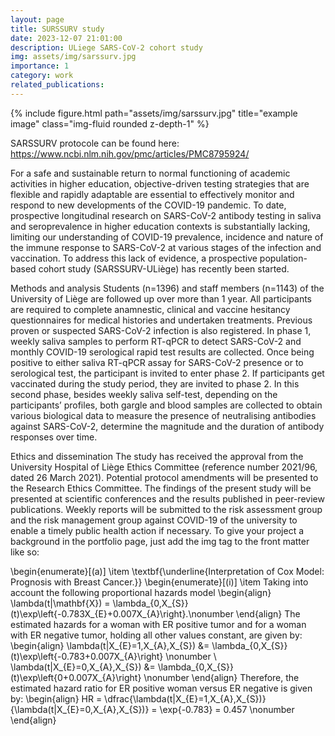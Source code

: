 ```yaml
---
layout: page
title: SURSSURV study
date: 2023-12-07 21:01:00
description: ULiege SARS-CoV-2 cohort study
img: assets/img/sarssurv.jpg
importance: 1
category: work
related_publications: 
---
```

<div class="row">
    <div class="col-sm mt-3 mt-md-0">
        {% include figure.html path="assets/img/sarssurv.jpg" title="example image" class="img-fluid rounded z-depth-1" %}
    </div>

SARSSURV protocole can be found here: <https://www.ncbi.nlm.nih.gov/pmc/articles/PMC8795924/>  


For a safe and sustainable return to normal functioning of academic activities in higher education, objective-driven testing strategies that are flexible and rapidly adaptable are essential to effectively monitor and respond to new developments of the COVID-19 pandemic. To date, prospective longitudinal research on SARS-CoV-2 antibody testing in saliva and seroprevalence in higher education contexts is substantially lacking, limiting our understanding of COVID-19 prevalence, incidence and nature of the immune response to SARS-CoV-2 at various stages of the infection and vaccination. To address this lack of evidence, a prospective population-based cohort study (SARSSURV-ULiège) has recently been started.

Methods and analysis
Students (n=1396) and staff members (n=1143) of the University of Liège are followed up over more than 1 year. All participants are required to complete anamnestic, clinical and vaccine hesitancy questionnaires for medical histories and undertaken treatments. Previous proven or suspected SARS-CoV-2 infection is also registered. In phase 1, weekly saliva samples to perform RT-qPCR to detect SARS-CoV-2 and monthly COVID-19 serological rapid test results are collected. Once being positive to either saliva RT-qPCR assay for SARS-CoV-2 presence or to serological test, the participant is invited to enter phase 2. If participants get vaccinated during the study period, they are invited to phase 2. In this second phase, besides weekly saliva self-test, depending on the participants’ profiles, both gargle and blood samples are collected to obtain various biological data to measure the presence of neutralising antibodies against SARS-CoV-2, determine the magnitude and the duration of antibody responses over time.

Ethics and dissemination
The study has received the approval from the University Hospital of Liège Ethics Committee (reference number 2021/96, dated 26 March 2021). Potential protocol amendments will be presented to the Research Ethics Committee. The findings of the present study will be presented at scientific conferences and the results published in peer-review publications. Weekly reports will be submitted to the risk assessment group and the risk management group against COVID-19 of the university to enable a timely public health action if necessary.
To give your project a background in the portfolio page, just add the img tag to the front matter like so:

\begin{enumerate}[(a)]
\item \textbf{\underline{Interpretation of Cox Model: Prognosis with Breast Cancer.}}
\begin{enumerate}[(i)]
\item Taking into account the following proportional hazards model
\begin{align}
\lambda(t|\mathbf{X})
 = \lambda_{0,X_{S}}(t)\exp\left\{-0.783X_{E}+0.007X_{A}\right\}.\nonumber
\end{align}
The estimated hazards for a woman with ER positive tumor and for a woman with ER
negative tumor, holding all other values constant, are given by:
\begin{align}
\lambda(t|X_{E}=1,X_{A},X_{S}) &= \lambda_{0,X_{S}}(t)\exp\left\{-0.783+0.007X_{A}\right\} \nonumber \\
\lambda(t|X_{E}=0,X_{A},X_{S}) &= \lambda_{0,X_{S}}(t)\exp\left\{0+0.007X_{A}\right\} 
\nonumber
\end{align}
Therefore, the estimated hazard ratio for ER positive woman versus ER negative is given by:
\begin{align}
HR = \dfrac{\lambda(t|X_{E}=1,X_{A},X_{S})}{\lambda(t|X_{E}=0,X_{A},X_{S})}
= \exp\{-0.783\} = 0.457 \nonumber 
\end{align}
